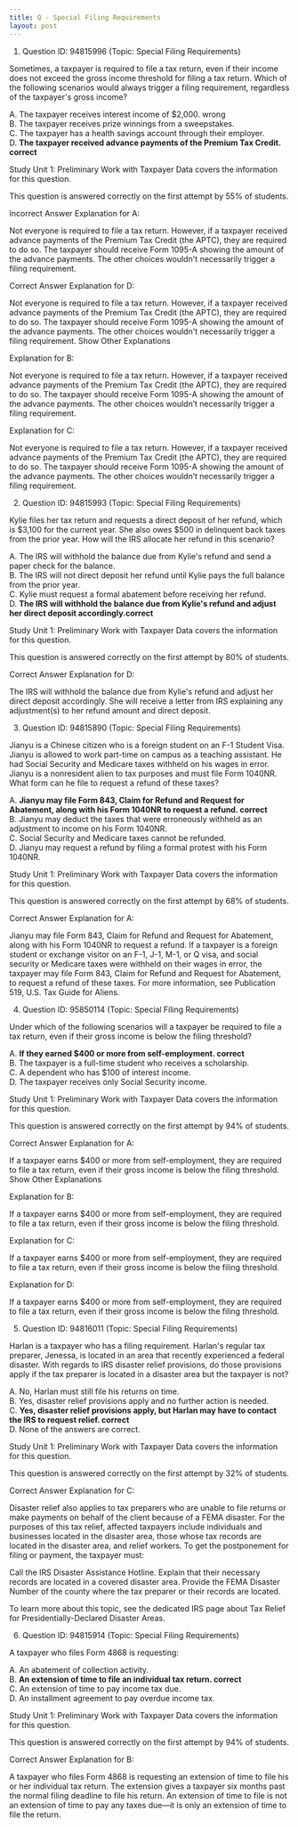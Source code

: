 ```yaml
---
title: Q - Special Filing Requirements
layout: post
---
```



1. Question ID: 94815996 (Topic: Special Filing Requirements)

Sometimes, a taxpayer is required to file a tax return, even if their income does not exceed the gross income threshold for filing a tax return. Which of the following scenarios would always trigger a filing requirement, regardless of the taxpayer's gross income?

A. The taxpayer receives interest income of $2,000. wrong  
B. The taxpayer receives prize winnings from a sweepstakes.  
C. The taxpayer has a health savings account through their employer.  
D. **The taxpayer received advance payments of the Premium Tax Credit. correct**  

Study Unit 1: Preliminary Work with Taxpayer Data covers the information for this question.

This question is answered correctly on the first attempt by 55% of students.

Incorrect Answer Explanation for A:

Not everyone is required to file a tax return. However, if a taxpayer received advance payments of the Premium Tax Credit (the APTC), they are required to do so. The taxpayer should receive Form 1095-A showing the amount of the advance payments. The other choices wouldn't necessarily trigger a filing requirement.

Correct Answer Explanation for D:

Not everyone is required to file a tax return. However, if a taxpayer received advance payments of the Premium Tax Credit (the APTC), they are required to do so. The taxpayer should receive Form 1095-A showing the amount of the advance payments. The other choices wouldn't necessarily trigger a filing requirement.
Show Other Explanations

Explanation for B:

Not everyone is required to file a tax return. However, if a taxpayer received advance payments of the Premium Tax Credit (the APTC), they are required to do so. The taxpayer should receive Form 1095-A showing the amount of the advance payments. The other choices wouldn’t necessarily trigger a filing requirement.

Explanation for C:

Not everyone is required to file a tax return. However, if a taxpayer received advance payments of the Premium Tax Credit (the APTC), they are required to do so. The taxpayer should receive Form 1095-A showing the amount of the advance payments. The other choices wouldn’t necessarily trigger a filing requirement.

2. Question ID: 94815993 (Topic: Special Filing Requirements)

Kylie files her tax return and requests a direct deposit of her refund, which is $3,100 for the current year. She also owes $500 in delinquent back taxes from the prior year. How will the IRS allocate her refund in this scenario?

A. The IRS will withhold the balance due from Kylie's refund and send a paper check for the balance.  
B. The IRS will not direct deposit her refund until Kylie pays the full balance from the prior year.   
C. Kylie must request a formal abatement before receiving her refund.   
D. **The IRS will withhold the balance due from Kylie's refund and adjust her direct deposit accordingly.correct**  

Study Unit 1: Preliminary Work with Taxpayer Data covers the information for this question.

This question is answered correctly on the first attempt by 80% of students.

Correct Answer Explanation for D:

The IRS will withhold the balance due from Kylie's refund and adjust her direct deposit accordingly. She will receive a letter from IRS explaining any adjustment(s) to her refund amount and direct deposit.

3. Question ID: 94815890 (Topic: Special Filing Requirements)

Jianyu is a Chinese citizen who is a foreign student on an F-1 Student Visa. Jianyu is allowed to work part-time on campus as a teaching assistant. He had Social Security and Medicare taxes withheld on his wages in error. Jianyu is a nonresident alien to tax purposes and must file Form 1040NR. What form can he file to request a refund of these taxes?

A. **Jianyu may file Form 843, Claim for Refund and Request for Abatement, along with his Form 1040NR to request a refund. correct**  
B. Jianyu may deduct the taxes that were erroneously withheld as an adjustment to income on his Form 1040NR.  
C. Social Security and Medicare taxes cannot be refunded.  
D. Jianyu may request a refund by filing a formal protest with his Form 1040NR.  

Study Unit 1: Preliminary Work with Taxpayer Data covers the information for this question.

This question is answered correctly on the first attempt by 68% of students.

Correct Answer Explanation for A:

Jianyu may file Form 843, Claim for Refund and Request for Abatement, along with his Form 1040NR to request a refund. If a taxpayer is a foreign student or exchange visitor on an F-1, J-1, M-1, or Q visa, and social security or Medicare taxes were withheld on their wages in error, the taxpayer may file Form 843, Claim for Refund and Request for Abatement, to request a refund of these taxes. For more information, see Publication 519, U.S. Tax Guide for Aliens.

4. Question ID: 95850114 (Topic: Special Filing Requirements)

Under which of the following scenarios will a taxpayer be required to file a tax return, even if their gross income is below the filing threshold?

A. **If they earned $400 or more from self-employment. correct**  
B. The taxpayer is a full-time student who receives a scholarship.  
C. A dependent who has $100 of interest income.  
D. The taxpayer receives only Social Security income.  

Study Unit 1: Preliminary Work with Taxpayer Data covers the information for this question.

This question is answered correctly on the first attempt by 94% of students.

Correct Answer Explanation for A:

If a taxpayer earns $400 or more from self-employment, they are required to file a tax return, even if their gross income is below the filing threshold.
Show Other Explanations

Explanation for B:

If a taxpayer earns $400 or more from self-employment, they are required to file a tax return, even if their gross income is below the filing threshold.

Explanation for C:

If a taxpayer earns $400 or more from self-employment, they are required to file a tax return, even if their gross income is below the filing threshold.

Explanation for D:

If a taxpayer earns $400 or more from self-employment, they are required to file a tax return, even if their gross income is below the filing threshold.

5. Question ID: 94816011 (Topic: Special Filing Requirements)

Harlan is a taxpayer who has a filing requirement. Harlan's regular tax preparer, Jenessa, is located in an area that recently experienced a federal disaster. With regards to IRS disaster relief provisions, do those provisions apply if the tax preparer is located in a disaster area but the taxpayer is not?

A. No, Harlan must still file his returns on time.  
B. Yes, disaster relief provisions apply and no further action is needed.  
C. **Yes, disaster relief provisions apply, but Harlan may have to contact the IRS to request relief. correct**  
D. None of the answers are correct.  

Study Unit 1: Preliminary Work with Taxpayer Data covers the information for this question.

This question is answered correctly on the first attempt by 32% of students.

Correct Answer Explanation for C:

Disaster relief also applies to tax preparers who are unable to file returns or make payments on behalf of the client because of a FEMA disaster. For the purposes of this tax relief, affected taxpayers include individuals and businesses located in the disaster area, those whose tax records are located in the disaster area, and relief workers. To get the postponement for filing or payment, the taxpayer must:

Call the IRS Disaster Assistance Hotline.
Explain that their necessary records are located in a covered disaster area.
Provide the FEMA Disaster Number of the county where the tax preparer or their records are located.

To learn more about this topic, see the dedicated IRS page about Tax Relief for Presidentially-Declared Disaster Areas.

6. Question ID: 94815914 (Topic: Special Filing Requirements)

A taxpayer who files Form 4868 is requesting:

A. An abatement of collection activity.  
B. **An extension of time to file an individual tax return. correct**  
C. An extension of time to pay income tax due.  
D. An installment agreement to pay overdue income tax.  

Study Unit 1: Preliminary Work with Taxpayer Data covers the information for this question.

This question is answered correctly on the first attempt by 94% of students.

Correct Answer Explanation for B:

A taxpayer who files Form 4868 is requesting an extension of time to file his or her individual tax return. The extension gives a taxpayer six months past the normal filing deadline to file his return. An extension of time to file is not an extension of time to pay any taxes due—it is only an extension of time to file the return.

